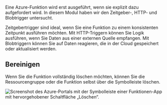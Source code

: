 Eine Azure-Funktion wird erst ausgeführt, wenn sie explizit dazu aufgefordert wird. In diesem Modul haben wir den Zeitgeber-, HTTP- und Blobtrigger untersucht.

Zeitgebertrigger sind ideal, wenn Sie eine Funktion zu einem konsistenten Zeitpunkt ausführen möchten. Mit HTTP-Triggern können Sie Logik ausführen, wenn Sie Daten aus einer externen Quelle empfangen. Mit Blobtriggern können Sie auf Daten reagieren, die in der Cloud gespeichert oder aktualisiert werden.

## <a name="cleanup"></a>Bereinigen

Wenn Sie die Funktion vollständig löschen möchten, können Sie die Ressourcengruppe oder die Funktion selbst über die Symbolleiste löschen.

![Screenshot des Azure-Portals mit der Symbolleiste einer Funktionen-App mit hervorgehobener Schaltfläche „Löschen“.](../media/6-delete-function.png)

